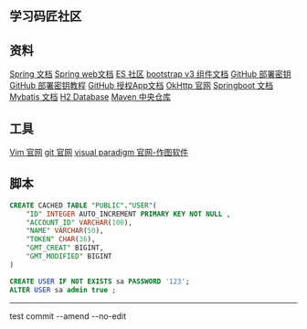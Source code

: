## 学习码匠社区

## 资料
[Spring 文档](https://spring.io/guides)
[Spring web文档](https://spring.io/guides/gs/serving-web-content/)
[ES 社区](https://elasticsearch.cn/explore/)
[bootstrap v3 组件文档](https://getbootstrap.com/docs/3.3/components/#navbar)
[GitHub 部署密钥](https://docs.github.com/en/developers/overview/managing-deploy-keys#deploy-keys)
[GitHub 部署密钥教程](https://www.cnblogs.com/luhouxiang/p/5668118.html)
[GitHub 授权App文档](https://docs.github.com/en/developers/apps/building-oauth-apps)
[OkHttp 官网](https://square.github.io/okhttp/)
[Springboot 文档](https://docs.spring.io/spring-boot/docs/2.1.4.RELEASE/reference/htmlsingle/#boot-features-embedded-database-support)
[Mybatis 文档](https://mybatis.org/spring-boot-starter/mybatis-spring-boot-autoconfigure/)
[H2 Database](https://www.h2database.com/html/quickstart.html)
[Maven 中央仓库](https://mvnrepository.com/)

## 工具
[Vim 官网](https://www.vim.org/download.php#pc)
[git 官网](https://git-scm.com/downloads)
[visual paradigm 官网-作图软件](https://www.visual-paradigm.com/cn/)


## 脚本
```sql
CREATE CACHED TABLE "PUBLIC"."USER"(
    "ID" INTEGER AUTO_INCREMENT PRIMARY KEY NOT NULL ,
    "ACCOUNT_ID" VARCHAR(100),
    "NAME" VARCHAR(50),
    "TOKEN" CHAR(36),
    "GMT_CREAT" BIGINT,
    "GMT_MODIFIED" BIGINT
)

CREATE USER IF NOT EXISTS sa PASSWORD '123';
ALTER USER sa admin true ;
```
---
test commit --amend --no-edit
